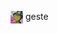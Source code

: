 <p align="left">
 <img width="20px" src="https://github.com/trywesley/desposito/blob/master/assets/credits/trywesley.png" align="center" alt="WesleyWeber"/> geste
</p>
